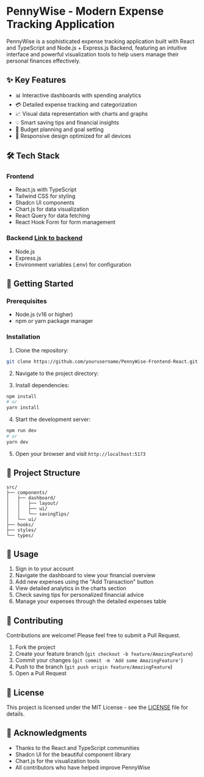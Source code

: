 # PennyWise - Modern Expense Tracking Application

PennyWise is a sophisticated expense tracking application built with React and TypeScript and Node.js + Express.js Backend, featuring an intuitive interface and powerful visualization tools to help users manage their personal finances effectively.

## ✨ Key Features

- 📊 Interactive dashboards with spending analytics
- 💳 Detailed expense tracking and categorization
- 📈 Visual data representation with charts and graphs
- 💡 Smart saving tips and financial insights
- 🎯 Budget planning and goal setting
- 📱 Responsive design optimized for all devices

## 🛠️ Tech Stack

### Frontend
- React.js with TypeScript
- Tailwind CSS for styling
- Shadcn UI components
- Chart.js for data visualization
- React Query for data fetching
- React Hook Form for form management

### Backend [Link to backend](https://github.com/apurvdugar/PennyWise/tree/master/PennyWise-Backend)
- Node.js
- Express.js
- Environment variables (.env) for configuration


## 🚀 Getting Started

### Prerequisites
- Node.js (v16 or higher)
- npm or yarn package manager

### Installation

1. Clone the repository:
```bash
git clone https://github.com/yourusername/PennyWise-Frontend-React.git
```

2. Navigate to the project directory:

3. Install dependencies:
```bash
npm install
# or
yarn install
```

4. Start the development server:
```bash
npm run dev
# or
yarn dev
```

5. Open your browser and visit `http://localhost:5173`

## 📁 Project Structure

```
src/
├── components/
│   ├── dashboard/
│   │   ├── layout/
│   │   ├── ui/
│   │   └── savingTips/
│   └── ui/
├── hooks/
├── styles/
└── types/
```

## 🎯 Usage

1. Sign in to your account
2. Navigate the dashboard to view your financial overview
3. Add new expenses using the "Add Transaction" button
4. View detailed analytics in the charts section
5. Check saving tips for personalized financial advice
6. Manage your expenses through the detailed expenses table

## 🤝 Contributing

Contributions are welcome! Please feel free to submit a Pull Request.

1. Fork the project
2. Create your feature branch (`git checkout -b feature/AmazingFeature`)
3. Commit your changes (`git commit -m 'Add some AmazingFeature'`)
4. Push to the branch (`git push origin feature/AmazingFeature`)
5. Open a Pull Request

## 📝 License

This project is licensed under the MIT License - see the [LICENSE](LICENSE) file for details.

## 🙏 Acknowledgments

- Thanks to the React and TypeScript communities
- Shadcn UI for the beautiful component library
- Chart.js for the visualization tools
- All contributors who have helped improve PennyWise
